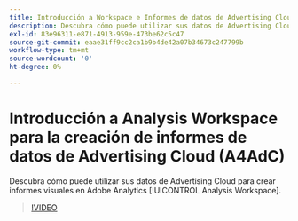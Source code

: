 ```yaml
---
title: Introducción a Workspace e Informes de datos de Advertising Cloud
description: Descubra cómo puede utilizar sus datos de Advertising Cloud para crear informes visuales en Adobe Analytics Analysis Workspace.
exl-id: 83e96311-e871-4913-959e-473be62c5c47
source-git-commit: eaae31ff9cc2ca1b9b4de42a07b34673c247799b
workflow-type: tm+mt
source-wordcount: '0'
ht-degree: 0%

---
```


# Introducción a Analysis Workspace para la creación de informes de datos de Advertising Cloud (A4AdC)

Descubra cómo puede utilizar sus datos de Advertising Cloud para crear informes visuales en Adobe Analytics [!UICONTROL Analysis Workspace].

>[!VIDEO](https://video.tv.adobe.com/v/33492)
